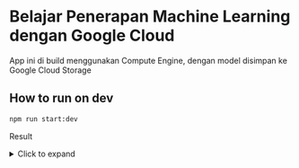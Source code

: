 # Belajar Penerapan Machine Learning dengan Google Cloud

App ini di build menggunakan Compute Engine, dengan model disimpan ke Google Cloud Storage

## How to run on dev
```sh
npm run start:dev
```

Result
<details><summary>Click to expand</summary>
![Screenshot_2024-05-22_at_16.06.17](submission/Screenshot 2024-05-22 at 16.06.17.png)
</details>
